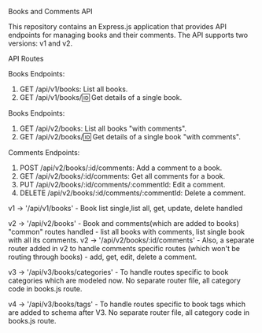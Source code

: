 Books and Comments API

This repository contains an Express.js application that provides API endpoints for managing books and their comments. The API supports two versions: v1 and v2.

API Routes

<!-- Version 1 (v1) -->

Books Endpoints:

1. GET /api/v1/books: List all books.
2. GET /api/v1/books/:id: Get details of a single book.

<!-- Version 2 (v2) -->

Books Endpoints:

1. GET /api/v2/books: List all books "with comments".
2. GET /api/v2/books/:id: Get details of a single book "with comments".

Comments Endpoints:

1. POST /api/v2/books/:id/comments: Add a comment to a book.
2. GET /api/v2/books/:id/comments: Get all comments for a book.
3. PUT /api/v2/books/:id/comments/:commentId: Edit a comment.
4. DELETE /api/v2/books/:id/comments/:commentId: Delete a comment.

<!-- Clarify (Versioning in this Express API server -> api-bookstore) -->

v1 -> '/api/v1/books' - Book list single,list all, get, update, delete handled

v2 -> '/api/v2/books' - Book and comments(which are added to books) "common" routes handled - list all books with comments, list single book with all its comments.
v2 -> '/api/v2/books/:id/comments' - Also, a separate router added in v2 to handle comments specific routes (which won't be routing through books) - add, get, edit, delete a comment.

v3 -> '/api/v3/books/categories' - To handle routes specific to book categories which are modeled now. No separate router file, all category code in books.js route.

v4 -> '/api/v3/books/tags' - To handle routes specific to book tags which are added to schema after V3. No separate router file, all category code in books.js route.

<!-- JWT token authentication for this Bookstore 😎 -->

<!--
Goal: Modify book-store app from APIs basics chapter to do the follwing:

1. add login/registration for users using JWT tokens  
✅Solution: Here we have implemented token verification only for /login route not for /register. i.e a when a user register's he simple gets a success message back not a token. 

2. only a logged in user can create book, category and comment on any book.
✅Solution: After the user logs in (and has a token), only then he can access the books, comments or categories realted routes. Handled in app.js using "auth.verifyToken" in app.use() middleware. 

3. only a logged in user can edit his own book as well as comment.
✅Solution: edit a book authenticated using the same approach above. For comments as well. But, Comments routers (comments.js) handled incorrectly.  


Pending
4. for each book add price and quantity
✅Solution: Price and quantity added in model schema. Routes (fetching inside each book) and Views yet to be handled.  


5. add cart option for each user to buy books, where:
a. each user will have one cart
b. logged in user can add books to his cart
c. logged user can remove books from his cart

const userSchema = new mongoose.Schema({
  ...
  ..
  ..
  cart: [
    {
      book: { type: mongoose.Schema.Types.ObjectId, ref: 'Book' },
      quantity: { type: Number, default: 1 },
    },
  ],
});

- Also handle routes to allow logged in user (basically, with token) to add to cart and remove from cart.
- Handle views accordingly.
>
